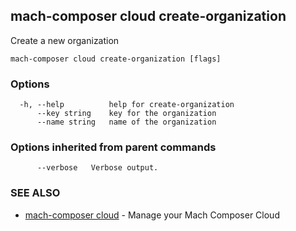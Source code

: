 ## mach-composer cloud create-organization

Create a new organization

```
mach-composer cloud create-organization [flags]
```

### Options

```
  -h, --help          help for create-organization
      --key string    key for the organization
      --name string   name of the organization
```

### Options inherited from parent commands

```
      --verbose   Verbose output.
```

### SEE ALSO

* [mach-composer cloud](mach-composer_cloud.md)	 - Manage your Mach Composer Cloud


